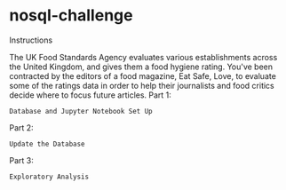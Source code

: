# nosql-challenge
Instructions

The UK Food Standards Agency evaluates various establishments across the United Kingdom, and gives them a food hygiene rating. You've been contracted by the editors of a food magazine, Eat Safe, Love, to evaluate some of the ratings data in order to help their journalists and food critics decide where to focus future articles.
Part 1:

    Database and Jupyter Notebook Set Up

Part 2:

    Update the Database

Part 3:

    Exploratory Analysis
